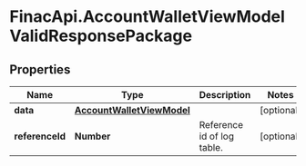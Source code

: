 # FinacApi.AccountWalletViewModelValidResponsePackage

## Properties
Name | Type | Description | Notes
------------ | ------------- | ------------- | -------------
**data** | [**AccountWalletViewModel**](AccountWalletViewModel.md) |  | [optional] 
**referenceId** | **Number** | Reference id of log table. | [optional] 
